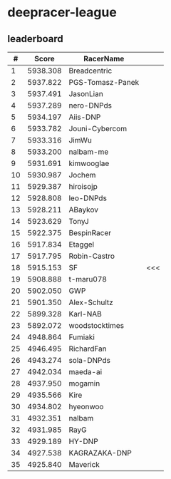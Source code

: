 # deepracer-league

## leaderboard

<!-- leaderboard -->
| # | Score | RacerName |   |
| - | ----- | --------- | - |
| 1 | 5938.308 | Breadcentric | |
| 2 | 5937.822 | PGS-Tomasz-Panek | |
| 3 | 5937.491 | JasonLian | |
| 4 | 5937.289 | nero-DNPds | |
| 5 | 5934.197 | Aiis-DNP | |
| 6 | 5933.782 | Jouni-Cybercom | |
| 7 | 5933.316 | JimWu | |
| 8 | 5933.200 | nalbam-me | |
| 9 | 5931.691 | kimwooglae | |
| 10 | 5930.987 | Jochem | |
| 11 | 5929.387 | hiroisojp | |
| 12 | 5928.808 | leo-DNPds | |
| 13 | 5928.211 | ABaykov | |
| 14 | 5923.629 | TonyJ | |
| 15 | 5922.375 | BespinRacer | |
| 16 | 5917.834 | Etaggel | |
| 17 | 5917.795 | Robin-Castro | |
| 18 | 5915.153 | SF | <<< |
| 19 | 5908.888 | t-maru078 | |
| 20 | 5902.050 | GWP | |
| 21 | 5901.350 | Alex-Schultz | |
| 22 | 5899.328 | Karl-NAB | |
| 23 | 5892.072 | woodstocktimes | |
| 24 | 4948.864 | Fumiaki | |
| 25 | 4946.495 | RichardFan | |
| 26 | 4943.274 | sola-DNPds | |
| 27 | 4942.034 | maeda-ai | |
| 28 | 4937.950 | mogamin | |
| 29 | 4935.566 | Kire | |
| 30 | 4934.802 | hyeonwoo | |
| 31 | 4932.351 | nalbam | |
| 32 | 4931.985 | RayG | |
| 33 | 4929.189 | HY-DNP | |
| 34 | 4927.538 | KAGRAZAKA-DNP | |
| 35 | 4925.840 | Maverick | |
